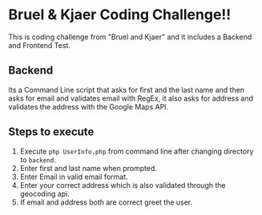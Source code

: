 # Bruel & Kjaer Coding Challenge!!

This is coding challenge from "Bruel and Kjaer" and it includes a Backend and Frontend Test.

## Backend 
Its a Command Line script that asks for first and the last name and then asks for email and validates email with RegEx,
it also asks for address and validates the address with the Google Maps API.

## Steps to execute
1. Execute `php UserInfo.php` from command line after changing directory to `backend`.
2. Enter first and last name when prompted.
3. Enter Email in valid email format.
4. Enter your correct address which is also validated through the geocoding api.
5. If email and address both are correct greet the user.




